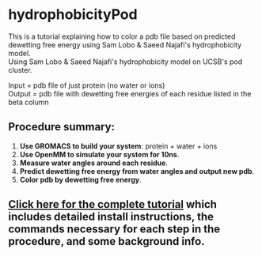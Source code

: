 # hydrophobicityPod
This is a tutorial explaining how to color a pdb file based on predicted dewetting free energy using Sam Lobo & Saeed Najafi's hydrophobicity model.  
Using Sam Lobo &amp; Saeed Najafi's hydrophobicity model on UCSB's pod cluster.  

Input = pdb file of just protein (no water or ions)  
Output = pdb file with dewetting free energies of each residue listed in the beta column  

## Procedure summary:

1. **Use GROMACS to build your system**: protein + water + ions
2. **Use OpenMM to simulate your system for 10ns**.
3. **Measure water angles around each residue**.
4. **Predict dewetting free energy from water angles and output new pdb**.
5. **Color pdb by dewetting free energy**.

## [Click here for the complete tutorial](https://roamresearch.com/#/app/SamLobo/page/P2_MRPX_6) which includes detailed install instructions, the commands necessary for each step in the procedure, and some background info.
